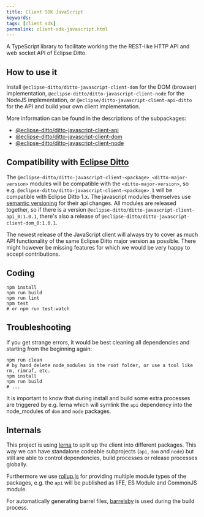 ```yaml
---
title: Client SDK JavaScript
keywords: 
tags: [client_sdk]
permalink: client-sdk-javascript.html
---
```


A TypeScript library to facilitate working the the REST-like HTTP API and web socket API of Eclipse Ditto.

## How to use it
Install `@eclipse-ditto/ditto-javascript-client-dom` for the DOM (browser) implementation, 
`@eclipse-ditto/ditto-javascript-client-node` for the NodeJS implementation, or `@eclipse/ditto-javascript-client-api-ditto` for
the API and build your own client implementation.

More information can be found in the descriptions of the subpackages:
* [@eclipse-ditto/ditto-javascript-client-api](https://github.com/eclipse/ditto-clients/tree/master/javascript/lib/lib/api/README.md)
* [@eclipse-ditto/ditto-javascript-client-dom](https://github.com/eclipse/ditto-clients/tree/master/javascript/lib/lib/dom/README.md) 
* [@eclipse-ditto/ditto-javascript-client-node](https://github.com/eclipse/ditto-clients/tree/master/javascript/lib/lib/node/README.md)

## Compatibility with [Eclipse Ditto](https://github.com/eclipse/ditto)

The `@eclipse-ditto/ditto-javascript-client-<package>_<ditto-major-version>` modules
will be compatible with the `<ditto-major-version>`, so e.g. `@eclipse-ditto/ditto-javascript-client-<package>_1`
will be compatible with Eclipse Ditto 1.x. The javascript modules themselves use 
[semantic versioning](https://docs.npmjs.com/about-semantic-versioning) for their
api changes. All modules are released together, so if there is a version
`@eclipse-ditto/ditto-javascript-client-api_0:1.0.1`, there's also a release
of `@eclipse-ditto/ditto-javascript-client-dom_0:1.0.1`.

The newest release of the JavaScript client will always try to cover as much API
functionality of the same Eclipse Ditto major version as possible. There might
however be missing features for which we would be very happy to accept contributions.


## Coding
```
npm install
npm run build
npm run lint
npm test
# or npm run test:watch
```

## Troubleshooting
If you get strange errors, it would be best cleaning all dependencies and
starting from the beginning again:
```
npm run clean
# by hand delete node_modules in the root folder, or use a tool like rm, rimraf, etc.
npm install
npm run build
# ...
```
It is important to know that during install and build some extra processes
are triggered by e.g. lerna which will symlink the `api` dependency into 
the node_modules of `dom` and `node` packages.

## Internals
This project is using [lerna](https://github.com/lerna/lerna) to split up the
client into different packages. This way we can have standalone codeable 
subprojects (`api`, `dom` and `node`) but still are able to control dependencies,
build processes or release processes globally.

Furthermore we use [rollup.js](https://rollupjs.org/) for providing multiple
module types of the packages, e.g. the `api` will be published as IIFE,
ES Module and CommonJS module.

For automatically generating barrel files, [barrelsby](https://github.com/bencoveney/barrelsby)
is used during the build process.
